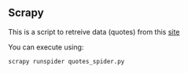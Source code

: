 ## Scrapy

This is a script to retreive data (quotes) from this [site](http://quotes.toscrape.com/) 

You can execute using:

```bash
scrapy runspider quotes_spider.py
```

